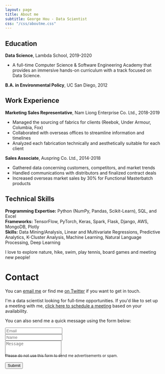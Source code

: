 ```yaml
---
layout: page
title: About me
subtitle: George Hou - Data Scientist
css: "/css/aboutme.css"
---
```

<span class="fa fa-graduation-cap about-icon"></span>
## Education
**Data Science**, Lambda School, 2019-2020
- A full-time Computer Science & Software Engineering Academy that provides an immersive hands-on curriculum with a track focused on Data Science.

**B.A. in Environmental Policy**, UC San Diego, 2012

<span class="fa fa-briefcase about-icon"></span>
## Work Experience
**Marketing Sales Representative**, Nam Liong Enterprise Co. Ltd., 2018-2019
- Managed the sourcing of fabrics for clients (Reebok, Under Armour, Columbia, Fox)
- Collaborated with overseas offices to streamline information and timelines
- Analyzed each fabrication technically and aesthetically suitable for each client

**Sales Associate**, Auspring Co. Ltd., 2014-2018
- Gathered data concerning customers, competitors, and market trends
- Handled communications with distributors and finalized contract deals
- Increased overseas market sales by 30% for Functional Masterbatch products

<span class="fa fa-code about-icon"></span>
## Technical Skills
**Programming Expertise:** Python (NumPy, Pandas, Scikit-Learn), SQL, and Excel
<br>
**Frameworks:** TensorFlow, PyTorch, Keras, Spark, Flask, Django, AWS, MongoDB, Plotly
<br>
**Skills:** Data Mining/Analysis, Linear and Multivariate Regressions, Predictive Analytics, K-Cluster Analysis, Machine Learning, Natural Language Processing, Deep Learning

<span class="fa fa-heart about-icon"></span>
I love to explore nature, hike, swim, play tennis, board games and meeting new people!

<span class="fa fa-envelope about-icon"></span>
# Contact
<p>You can <a href="mailto:georgehou2008@gmail.com?subject=Hello from gyhou.com">email me</a> or find me <a href="https://twitter.com/gyhou">on Twitter</a> if you want to get in touch.</p>
<p>I'm a data scientist looking for full-time opportunities. If you'd like to set up a meeting with me, <a href="https://calendly.com/gyhou/meeting">click here to schedule a meeting</a> based on your availability.</p>

<form action="https://formspree.io/mgekrkbr" method="POST" class="form" id="contact-form">
  <p>You can also send me a quick message using the form below:</p>
  <div class="row">
    <div class="col-xs-6">
      <input type="email" name="_replyto" class="form-control input-lg" placeholder="Email" title="Email">
    </div>
    <div class="col-xs-6">
      <input type="text" name="name" class="form-control input-lg" placeholder="Name" title="Name">
    </div>
  </div>
  <input type="hidden" name="_subject" value="New submission from gyhou.com">
  <textarea type="text" name="content" class="form-control input-lg" placeholder="Message" title="Message" required="required" rows="3"></textarea>
  <input type="text" name="_gotcha" style="display:none">
  <input type="hidden" name="_next" value="?message=Your message was sent successfully, thanks!" />
  
  <div style="font-size: 12px; margin: -10px 0 10px;">Please do not use this form to send me advertisements or spam.</div>
  
  <button type="submit" class="btn btn-lg btn-primary">Submit</button>
  </form>
